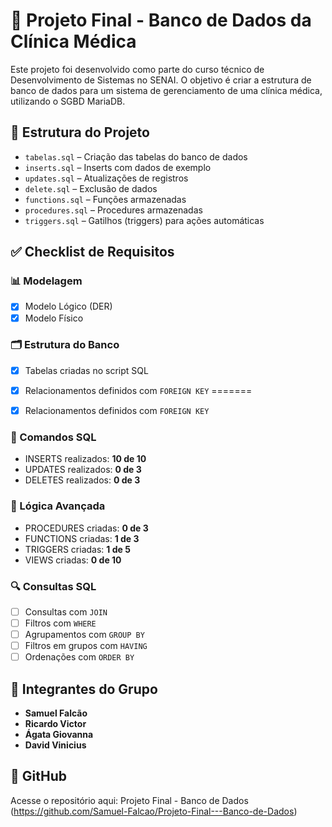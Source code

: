 # 🏥 Projeto Final - Banco de Dados da Clínica Médica

Este projeto foi desenvolvido como parte do curso técnico de Desenvolvimento de Sistemas no SENAI. O objetivo é criar a estrutura de banco de dados para um sistema de gerenciamento de uma clínica médica, utilizando o SGBD MariaDB.

## 📁 Estrutura do Projeto

- `tabelas.sql` – Criação das tabelas do banco de dados
- `inserts.sql` – Inserts com dados de exemplo
- `updates.sql` – Atualizações de registros
- `delete.sql` – Exclusão de dados
- `functions.sql` – Funções armazenadas
- `procedures.sql` – Procedures armazenadas
- `triggers.sql` – Gatilhos (triggers) para ações automáticas

## ✅ Checklist de Requisitos
### 📊 Modelagem
- [x] Modelo Lógico (DER)
- [x] Modelo Físico

### 🗂️ Estrutura do Banco
- [x] Tabelas criadas no script SQL

- [x] Relacionamentos definidos com `FOREIGN KEY`
=======
- [X] Relacionamentos definidos com `FOREIGN KEY`

### 🧾 Comandos SQL

- INSERTS realizados: **10 de 10**
- UPDATES realizados: **0 de 3**
- DELETES realizados: **0 de 3**

### 🧠 Lógica Avançada

- PROCEDURES criadas: **0 de 3**
- FUNCTIONS criadas: **1 de 3**
- TRIGGERS criadas: **1 de 5**
- VIEWS criadas: **0 de 10**

### 🔍 Consultas SQL

- [ ] Consultas com `JOIN`
- [ ] Filtros com `WHERE`
- [ ] Agrupamentos com `GROUP BY`
- [ ] Filtros em grupos com `HAVING`
- [ ] Ordenações com `ORDER BY`

## 👥 Integrantes do Grupo
- **Samuel Falcão**
- **Ricardo Victor**
- **Ágata Giovanna**
- **David Vinicius**

## 🔗 GitHub
Acesse o repositório aqui: Projeto Final - Banco de Dados (https://github.com/Samuel-Falcao/Projeto-Final---Banco-de-Dados)
